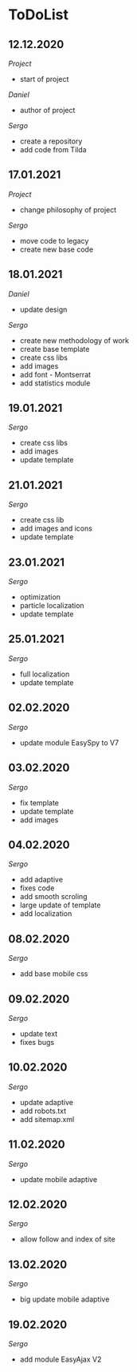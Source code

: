 # ToDoList


## 12.12.2020

*Project*

- start of project

*Daniel*

- author of project

*Sergo*

- create a repository
- add code from Tilda


## 17.01.2021

*Project*

- change philosophy of project

*Sergo*

- move code to legacy
- create new base code


## 18.01.2021

*Daniel*

- update design

*Sergo*

- create new methodology of work
- create base template
- create css libs
- add images
- add font - Montserrat
- add statistics module


## 19.01.2021

*Sergo*

- create css libs
- add images
- update template


## 21.01.2021

*Sergo*

- create css lib
- add images and icons
- update template


## 23.01.2021

*Sergo*

- optimization
- particle localization
- update template


## 25.01.2021

*Sergo*

- full localization
- update template


## 02.02.2020

*Sergo*

- update module EasySpy to V7


## 03.02.2020

*Sergo*

- fix template
- update template
- add images


## 04.02.2020

*Sergo*

- add adaptive
- fixes code
- add smooth scroling
- large update of template
- add localization


## 08.02.2020

*Sergo*

- add base mobile css


## 09.02.2020

*Sergo*

- update text
- fixes bugs


## 10.02.2020

*Sergo*

- update adaptive
- add robots.txt
- add sitemap.xml


## 11.02.2020

*Sergo*

- update mobile adaptive


## 12.02.2020

*Sergo*

- allow follow and index of site


## 13.02.2020

*Sergo*

- big update mobile adaptive


## 19.02.2020

*Sergo*

- add module EasyAjax V2
